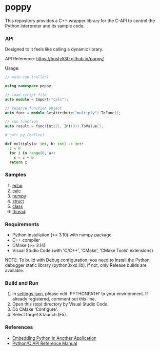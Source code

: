 # poppy

This repository provides a C++ wrapper library for the C-API to control the Python interpreter and its sample code.

### API

Designed to it feels like calling a dynamic library.

API Reference: https://husty530.github.io/poppy/


Usage:
```cpp
// main.cpp (caller)

using namespace poppy;

// load script file
auto module = Import("calc");

// reserve function object
auto func = module.GetAttribute("multiply").ToFunc();

// run function
auto result = func(Int(2), Int(3)).ToValue();
```

```py
# calc.py (callee)

def multiply(a: int, b: int) -> int:
  c = 0
  for i in range(0, a):
    c = c + b
  return c
```

### Samples
1. [echo](samples/01_echo)
2. [calc](samples/02_calc)
3. [numpy](samples/03_numpy)
4. [struct](samples/04_struct)
5. [class](samples/05_class)
6. [thread](samples/06_thread)

### Requirements
* Python installation (>= 3.10) with numpy package
* C++ compiler
* CMake (>= 3.14)
* Visual Studio Code (with 'C/C++', 'CMake', 'CMake Tools' extensions)

NOTE: To build with Debug configuration, you need to install the Python debugger static library (python3xxd.lib). If not, only Release builds are available.

### Build and Run
1. In [settings.json](.vscode/settings.json), please edit 'PYTHONPATH' to your envirionment. If already registered, comment out this line.
2. Open this (top) directory by Visual Studio Code.
3. Do CMake 'Configure'.
4. Select target & launch (F5).

### References
* [Embedding Python in Another Application](https://docs.python.org/3/extending/embedding.html)
* [Python/C API Reference Manual](https://docs.python.org/3/c-api/index.html)
